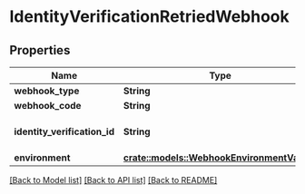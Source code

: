 # IdentityVerificationRetriedWebhook

## Properties

Name | Type | Description | Notes
------------ | ------------- | ------------- | -------------
**webhook_type** | **String** | `IDENTITY_VERIFICATION` | 
**webhook_code** | **String** | `RETRIED` | 
**identity_verification_id** | **String** | The ID of the associated Identity Verification attempt. | 
**environment** | [**crate::models::WebhookEnvironmentValues**](WebhookEnvironmentValues.md) |  | 

[[Back to Model list]](../README.md#documentation-for-models) [[Back to API list]](../README.md#documentation-for-api-endpoints) [[Back to README]](../README.md)


